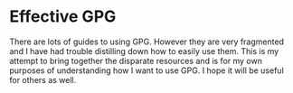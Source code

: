 Effective GPG
=======

There are lots of guides to using GPG.
However they are very fragmented and I have had trouble distilling down how to easily use them.
This is my attempt to bring together the disparate resources and is for my own purposes of understanding how I want to use GPG.
I hope it will be useful for others as well.
